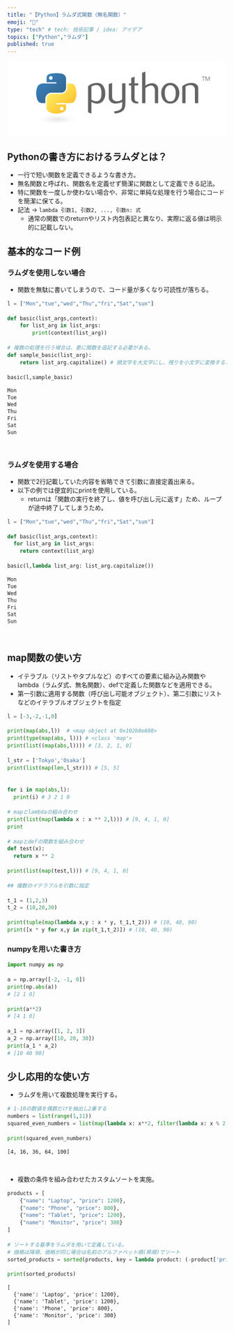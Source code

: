 ```yaml
---
title: "【Python】ラムダ式関数（無名関数）"
emoji: "🙌"
type: "tech" # tech: 技術記事 / idea: アイデア
topics: ["Python","ラムダ"]
published: true
---
```

![](/images/py_logo/python-logo-master-v3-TM.png)

## Pythonの書き方におけるラムダとは？
- 一行で短い関数を定義できるような書き方。
- 無名関数と呼ばれ、関数名を定義せず簡潔に関数として定義できる記法。
- 特に関数を一度しか使わない場合や、非常に単純な処理を行う場合にコードを簡潔に保てる。
- 記法 -> `lambda 引数1, 引数2, ..., 引数n: 式`
  - 通常の関数でのreturnやリスト内包表記と異なり、実際に返る値は明示的に記載しない。

## 基本的なコード例

### ラムダを使用しない場合
- 関数を無駄に書いてしまうので、コード量が多くなり可読性が落ちる。
```py
l = ["Mon","tue","wed","Thu","fri","Sat","sun"]

def basic(list_args,context):
    for list_arg in list_args:
        print(context(list_arg))

# 複数の処理を行う場合は、更に関数を追記する必要がある。
def sample_basic(list_arg):
    return list_arg.capitalize() # 頭文字を大文字にし、残りを小文字に変換するメソッド

basic(l,sample_basic)
```

```shell:result
Mon
Tue
Wed
Thu
Fri
Sat
Sun
```

&nbsp;
### ラムダを使用する場合
- 関数で2行記載していた内容を省略できて引数に直接定義出来る。
- 以下の例では便宜的にprintを使用している。
  - returnは「関数の実行を終了し、値を呼び出し元に返す」ため、ループが途中終了してしまうため。
```py
l = ["Mon","tue","wed","Thu","fri","Sat","sun"]

def basic(list_args,context):
  for list_arg in list_args:
    return context(list_arg)

basic(l,lambda list_arg: list_arg.capitalize())

```

```shell:result
Mon
Tue
Wed
Thu
Fri
Sat
Sun
```
&nbsp;

## map関数の使い方
- イテラブル（リストやタプルなど）のすべての要素に組み込み関数やlambda（ラムダ式、無名関数）、defで定義した関数などを適用できる。
- 第一引数に適用する関数（呼び出し可能オブジェクト）、第二引数にリストなどのイテラブルオブジェクトを指定
```py
l = [-3,-2,-1,0]

print(map(abs,l))  # <map object at 0x102b8e680>
print(type(map(abs, l))) # <class 'map'>
print(list((map(abs,l)))) # [3, 2, 1, 0]

l_str = ['Tokyo','Osaka']
print(list(map(len,l_str))) # [5, 5]


for i in map(abs,l):
  print(i) # 3 2 1 0

# mapとlambdaの組み合わせ
print(list(map(lambda x : x ** 2,l))) # [9, 4, 1, 0]
print

# mapとdefの関数を組み合わせ
def test(x):
  return x ** 2

print(list(map(test,l))) # [9, 4, 1, 0]

## 複数のイテラブルを引数に指定

t_1 = (1,2,3)
t_2 = (10,20,30)

print(tuple(map(lambda x,y : x * y, t_1,t_2))) # (10, 40, 90)
print([x * y for x,y in zip(t_1,t_2)]) # (10, 40, 90)
```

### numpyを用いた書き方
```py
import numpy as np

a = np.array([-2, -1, 0])
print(np.abs(a))
# [2 1 0]

print(a**2)
# [4 1 0]

a_1 = np.array([1, 2, 3])
a_2 = np.array([10, 20, 30])
print(a_1 * a_2)
# [10 40 90]
```

## 少し応用的な使い方
- ラムダを用いて複数処理を実行する。
```py
# 1-10の数値を偶数だけを抽出し2乗する
numbers = list(range(1,11))
squared_even_numbers = list(map(lambda x: x**2, filter(lambda x: x % 2 == 0, numbers)))

print(squared_even_numbers)

```

```shell:result
[4, 16, 36, 64, 100]
```

&nbsp;
- 複数の条件を組み合わせたカスタムソートを実施。
```py
products = [
    {"name": "Laptop", "price": 1200},
    {"name": "Phone", "price": 800},
    {"name": "Tablet", "price": 1200},
    {"name": "Monitor", "price": 300}
]

# ソートする基準をラムダを用いて定義している。
# 価格は降順、価格が同じ場合は名前のアルファベット順(昇順)でソート
sorted_products = sorted(products, key = lambda product: (-product['price'], product['name']))

print(sorted_products)
```

```shell:result
[
  {'name': 'Laptop', 'price': 1200}, 
  {'name': 'Tablet', 'price': 1200}, 
  {'name': 'Phone', 'price': 800}, 
  {'name': 'Monitor', 'price': 300}
]
```
